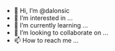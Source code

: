 - 👋 Hi, I’m @dalonsic
- 👀 I’m interested in ...
- 🌱 I’m currently learning ...
- 💞️ I’m looking to collaborate on ...
- 📫 How to reach me ...

<!---
dalonsic/dalonsic is a ✨ special ✨ repository because its `README.md` (this file) appears on your GitHub profile.
You can click the Preview link to take a look at your changes.
--->

